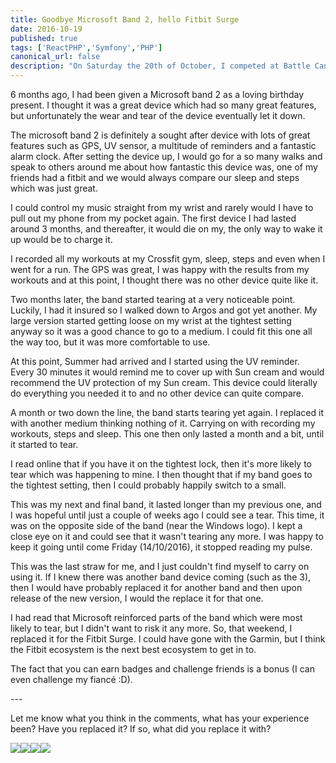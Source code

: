 ```yaml
---
title: Goodbye Microsoft Band 2, hello Fitbit Surge
date: 2016-10-19
published: true
tags: ['ReactPHP','Symfony','PHP']
canonical_url: false
description: "On Saturday the 20th of October, I competed at Battle Cancer alongside 3 of my CrossFit friends; Pete, Phil and Matt. The event had somewhere around 1,000 people attending to watch a range of CrossFit teams compete with one another."
---
```


6 months ago, I had been given a Microsoft band 2 as a loving birthday present. I thought it was a great device which had so many great features, but unfortunately the wear and tear of the device eventually let it down.

The microsoft band 2 is definitely a sought after device with lots of great features such as GPS, UV sensor, a multitude of reminders and a fantastic alarm clock. After setting the device up, I would go for a so many walks and speak to others around me about how fantastic this device was, one of my friends had a fitbit and we would always compare our sleep and steps which was just great.

I could control my music straight from my wrist and rarely would I have to pull out my phone from my pocket again. The first device I had lasted around 3 months, and thereafter, it would die on my, the only way to wake it up would be to charge it.

I recorded all my workouts at my Crossfit gym, sleep, steps and even when I went for a run. The GPS was great, I was happy with the results from my workouts and at this point, I thought there was no other device quite like it.

Two months later, the band started tearing at a very noticeable point. Luckily, I had it insured so I walked down to Argos and got yet another. My large version started getting loose on my wrist at the tightest setting anyway so it was a good chance to go to a medium. I could fit this one all the way too, but it was more comfortable to use.

At this point, Summer had arrived and I started using the UV reminder. Every 30 minutes it would remind me to cover up with Sun cream and would recommend the UV protection of my Sun cream. This device could literally do everything you needed it to and no other device can quite compare.

A month or two down the line, the band starts tearing yet again. I replaced it with another medium thinking nothing of it. Carrying on with recording my workouts, steps and sleep. This one then only lasted a month and a bit, until it started to tear.

I read online that if you have it on the tightest lock, then it's more likely to tear which was happening to mine. I then thought that if my band goes to the tightest setting, then I could probably happily switch to a small.

This was my next and final band, it lasted longer than my previous one, and I was hopeful until just a couple of weeks ago I could see a tear. This time, it was on the opposite side of the band (near the Windows logo). I kept a close eye on it and could see that it wasn't tearing any more. I was happy to keep it going until come Friday (14/10/2016), it stopped reading my pulse.

This was the last straw for me, and I just couldn't find myself to carry on using it. If I knew there was another band device coming (such as the 3), then I would have probably replaced it for another band and then upon release of the new version, I would the replace it for that one.

I had read that Microsoft reinforced parts of the band which were most likely to tear, but I didn't want to risk it any more. So, that weekend, I replaced it for the Fitbit Surge. I could have gone with the Garmin, but I think the Fitbit ecosystem is the next best ecosystem to get in to.

The fact that you can earn badges and challenge friends is a bonus (I can even challenge my fiancé :D).

\---

Let me know what you think in the comments, what has your experience been? Have you replaced it? If so, what did you replace it with?

[![](https://ws-eu.amazon-adsystem.com/widgets/q?_encoding=UTF8&ASIN=B01600EFHC&Format=_SL160_&ID=AsinImage&MarketPlace=GB&ServiceVersion=20070822&WS=1&tag=fitness0d08-21)](https://www.amazon.co.uk/Microsoft-Band-2-Medium-Black/dp/B01600EFHC/ref=as_li_ss_il?ie=UTF8&qid=1476821888&sr=8-1&keywords=microsoft+band+2&linkCode=li2&tag=fitness0d08-21&linkId=a8dd2d993148bc3045fe00ac9c698bbe)![](https://ir-uk.amazon-adsystem.com/e/ir?t=fitness0d08-21&l=li2&o=2&a=B01600EFHC)[![](https://ws-eu.amazon-adsystem.com/widgets/q?_encoding=UTF8&ASIN=B00P9P6ZDW&Format=_SL160_&ID=AsinImage&MarketPlace=GB&ServiceVersion=20070822&WS=1&tag=fitness0d08-21)](https://www.amazon.co.uk/Fitbit-Surge-Ultimate-Fitness-Super/dp/B00P9P6ZDW/ref=as_li_ss_il?s=sports&ie=UTF8&qid=1476821952&sr=1-4&keywords=fitbit+surge&linkCode=li2&tag=fitness0d08-21&linkId=1d8e2f83a289cb2844e27294393a5baa)![](https://ir-uk.amazon-adsystem.com/e/ir?t=fitness0d08-21&l=li2&o=2&a=B00P9P6ZDW)
